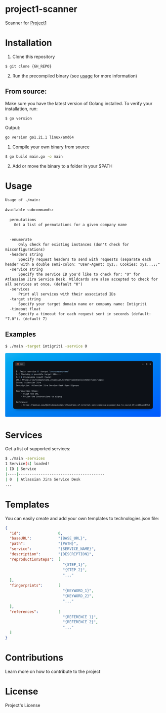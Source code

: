 # project1-scanner

Scanner for [Project1](#)

# Installation

1. Clone this repository
```bash
$ git clone {GH_REPO}
```

2. Run the precompiled binary (see [usage](#Usage) for more information)

## From source:
Make sure you have the latest version of Golang installed. To verify your installation, run:

```bash
$ go version
```

Output:

```bash
go version go1.21.1 linux/amd64
```

1. Compile your own binary from source
```bash
$ go build main.go -o main
```

2. Add or move the binary to a folder in your $PATH

# Usage
```
Usage of ./main:

Available subcommands:

  permutations
    Get a list of permutations for a given company name


  -enumerate
      Only check for existing instances (don't check for misconfigurations)
  -headers string
      Specify request headers to send with requests (separate each header with a double semi-colon: "User-Agent: xyz;; Cookies: xyz...;;"
  -service string
      Specify the service ID you'd like to check for: "0" for Atlassian Jira Service Desk. Wildcards are also accepted to check for all services at once. (default "0")
  -services
      Print all services with their associated IDs
  -target string
      Specify your target domain name or company name: Intigriti
  -timeout float
      Specify a timeout for each request sent in seconds (default: "7.0"). (default 7)
```

## Examples

```bash
$ ./main -target intigriti -service 0
```

![example.png](example.png)

# Services
Get a list of supported services:

```bash
$ ./main -services
1 Service(s) loaded!
| ID | Service                               
|----|---------------------------------------
| 0  | Atlassian Jira Service Desk
...
```

# Templates
You can easily create and add your own templates to technologies.json file:
```json
{
  "id":                 0,
  "baseURL":            "{BASE_URL}",
  "path":               "{PATH}",
  "service":            "{SERVICE_NAME}",
  "description":        "{DESCRIPTION}",
  "reproductionSteps":  [
                          "{STEP_1}",
                          "{STEP_2}",
                          "..."
  ],
  "fingerprints":       [
                          "{KEYWORD_1}",
                          "{KEYWORD_2}",
                          "..."
  ],
  "references":         [
                          "{REFERENCE_1}",
                          "{REFERENCE_2}",
                          "..."
  ]
}
```

# Contributions
Learn more on how to contribute to the project

# License
Project's License

